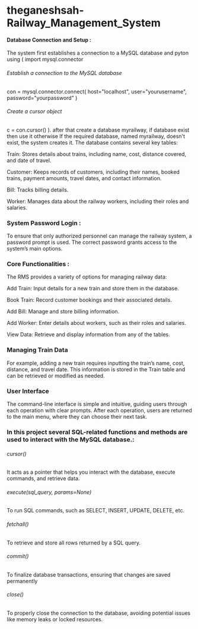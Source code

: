 # theganeshsah-Railway_Management_System

#### Database Connection and Setup : 

The system first establishes a connection to a MySQL database and pyton using 
(
import mysql.connector
###### Establish a connection to the MySQL database
con = mysql.connector.connect(
    host="localhost",
    user="yourusername",
    password="yourpassword"
)
###### Create a cursor object
c = con.cursor()
).
after that create a database myrailway, if database exist then use it otherwise 
If the required database, named myrailway, doesn't exist, the system creates it. The database contains several key tables:

Train: Stores details about trains, including name, cost, distance covered, and date of travel.

Customer: Keeps records of customers, including their names, booked trains, payment amounts, travel dates, and contact information.

Bill: Tracks billing details.

Worker: Manages data about the railway workers, including their roles and salaries.


### System Password Login :

To ensure that only authorized personnel can manage the railway system, a password prompt is used. The correct password grants access to the system’s main options.

### Core Functionalities :

The RMS provides a variety of options for managing railway data:

Add Train: Input details for a new train and store them in the database.

Book Train: Record customer bookings and their associated details.

Add Bill: Manage and store billing information.

Add Worker: Enter details about workers, such as their roles and salaries.

View Data: Retrieve and display information from any of the tables.

### Managing Train Data

For example, adding a new train requires inputting the train’s name, cost, distance, and travel date. This information is stored in the Train table and can be retrieved or modified as needed.

### User Interface

The command-line interface is simple and intuitive, guiding users through each operation with clear prompts. After each operation, users are returned to the main menu, where they can choose their next task.

### In this project several SQL-related functions and methods are used to interact with the MySQL database.:

###### cursor()
It acts as a pointer that helps you interact with the database, execute commands, and retrieve data.

###### execute(sql_query, params=None)
To run SQL commands, such as SELECT, INSERT, UPDATE, DELETE, etc.

###### fetchall()
To retrieve and store all rows returned by a SQL query.

###### commit()
To finalize database transactions, ensuring that changes are saved permanently

###### close()
To properly close the connection to the database, avoiding potential issues like memory leaks or locked resources.




